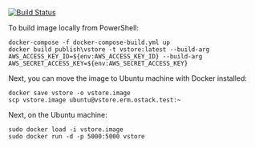[![Build Status](https://travis-ci.org/2gis/nuclear-vstore.svg?branch=master)](https://travis-ci.org/2gis/nuclear-vstore)

To build image locally from PowerShell:

```
docker-compose -f docker-compose-build.yml up
docker build publish\vstore -t vstore:latest --build-arg AWS_ACCESS_KEY_ID=${env:AWS_ACCESS_KEY_ID} --build-arg AWS_SECRET_ACCESS_KEY=${env:AWS_SECRET_ACCESS_KEY}
```

Next, you can move the image to Ubuntu machine with Docker installed:

```
docker save vstore -o vstore.image
scp vstore.image ubuntu@vstore.erm.ostack.test:~
```

Next, on the Ubuntu machine:

```
sudo docker load -i vstore.image
sudo docker run -d -p 5000:5000 vstore
```